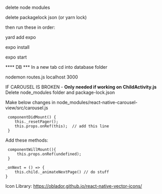 delete node modules

delete packagelock json (or yarn lock)

then run these in order:

yard add expo

expo install

expo start


**** DB ***
In a new tab cd into database folder

nodemon routes.js localhost 3000


IF CAROUSEL IS BROKEN - **Only needed if working on ChildActivity.js**
Delete node_modules folder and package-lock.json

Make below changes in node_modules/react-native-carousel-view/src/carousel.js

     componentDidMount() {
        this._resetPager();
        this.props.onRef(this);  // add this line
     }

Add these methods:

     componentWillMount(){
         this.props.onRef(undefined);
     }
     
    _onNext = () => {
        this.child._animateNextPage() // do stuff
    }


Icon Library: https://oblador.github.io/react-native-vector-icons/
